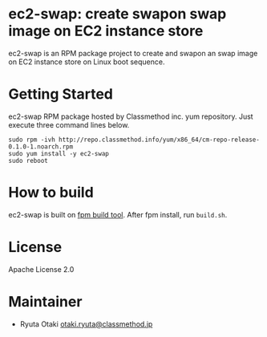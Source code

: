 ec2-swap: create swapon swap image on EC2 instance store
========================================================

ec2-swap is an RPM package project to create and swapon an swap image on EC2 instance store on Linux boot sequence.

# Getting Started

ec2-swap RPM package hosted by Classmethod inc. yum repository.
Just execute three command lines below.

    sudo rpm -ivh http://repo.classmethod.info/yum/x86_64/cm-repo-release-0.1.0-1.noarch.rpm
    sudo yum install -y ec2-swap
    sudo reboot

# How to build

ec2-swap is built on [fpm build tool](https://github.com/jordansissel/fpm). After fpm install, run `build.sh`.

# License

Apache License 2.0

# Maintainer

- Ryuta Otaki <otaki.ryuta@classmethod.jp>
